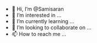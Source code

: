- 👋 Hi, I’m @Samisaran
- 👀 I’m interested in ...
- 🌱 I’m currently learning ...
- 💞️ I’m looking to collaborate on ...
- 📫 How to reach me ...

<!---
Samisaran/Samisaran is a ✨ special ✨ repository because its `README.md` (this file) appears on your GitHub profile.
You can click the Preview link to take a look at your changes.
--->
